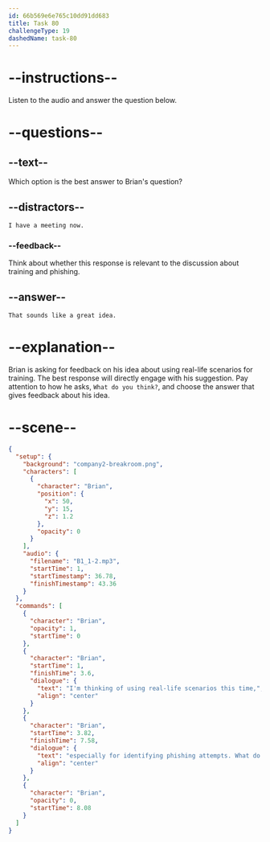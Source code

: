 ```yaml
---
id: 66b569e6e765c10dd91dd683
title: Task 80
challengeType: 19
dashedName: task-80
---
```

<!--
AUDIO REFERENCE:
Brian: I'm thinking of using real-life scenarios this time, especially for identifying phishing attempts. What do you think?
-->

<!-- SPEAKING -->

# --instructions--

Listen to the audio and answer the question below.

# --questions--

## --text--

Which option is the best answer to Brian's question?

## --distractors--

`I have a meeting now.`

### --feedback--

Think about whether this response is relevant to the discussion about training and phishing.

## --answer--

`That sounds like a great idea.`

# --explanation--

Brian is asking for feedback on his idea about using real-life scenarios for training. The best response will directly engage with his suggestion. Pay attention to how he asks, `What do you think?`, and choose the answer that gives feedback about his idea.

# --scene--

```json
{
  "setup": {
    "background": "company2-breakroom.png",
    "characters": [
      {
        "character": "Brian",
        "position": {
          "x": 50,
          "y": 15,
          "z": 1.2
        },
        "opacity": 0
      }
    ],
    "audio": {
      "filename": "B1_1-2.mp3",
      "startTime": 1,
      "startTimestamp": 36.78,
      "finishTimestamp": 43.36
    }
  },
  "commands": [
    {
      "character": "Brian",
      "opacity": 1,
      "startTime": 0
    },
    {
      "character": "Brian",
      "startTime": 1,
      "finishTime": 3.6,
      "dialogue": {
        "text": "I'm thinking of using real-life scenarios this time,",
        "align": "center"
      }
    },
    {
      "character": "Brian",
      "startTime": 3.82,
      "finishTime": 7.58,
      "dialogue": {
        "text": "especially for identifying phishing attempts. What do you think?",
        "align": "center"
      }
    },
    {
      "character": "Brian",
      "opacity": 0,
      "startTime": 8.08
    }
  ]
}
```

